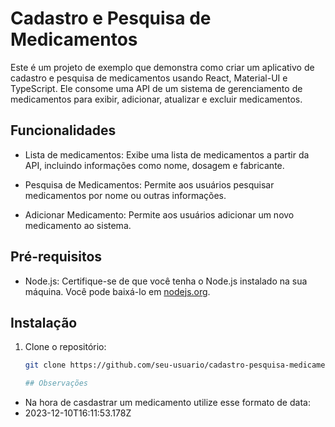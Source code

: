 
# Cadastro e Pesquisa de Medicamentos

Este é um projeto de exemplo que demonstra como criar um aplicativo de cadastro e pesquisa de medicamentos usando React, Material-UI e TypeScript. Ele consome uma API de um sistema de gerenciamento de medicamentos para exibir, adicionar, atualizar e excluir medicamentos.

## Funcionalidades

- Lista de medicamentos: Exibe uma lista de medicamentos a partir da API, incluindo informações como nome, dosagem e fabricante.

- Pesquisa de Medicamentos: Permite aos usuários pesquisar medicamentos por nome ou outras informações.

- Adicionar Medicamento: Permite aos usuários adicionar um novo medicamento ao sistema.

## Pré-requisitos

- Node.js: Certifique-se de que você tenha o Node.js instalado na sua máquina. Você pode baixá-lo em [nodejs.org](https://nodejs.org/).

## Instalação

1. Clone o repositório:

   ```bash
   git clone https://github.com/seu-usuario/cadastro-pesquisa-medicamentos.git

   ## Observações

- Na hora de casdastrar um medicamento utilize esse formato de data:
- 2023-12-10T16:11:53.178Z
